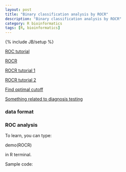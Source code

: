 ```yaml
---
layout: post
title: "Binary classification analysis by ROCR"
description: "Binary classification analysis by ROCR"
category: R bioinformatics
tags: [R, bioinformatics]
---
```

{% include JB/setup %}


[ROC tutorial](https://drive.google.com/file/d/0B3pFI29qszsqUkZuclJCa1A4MGc/view?usp=sharing)

[ROCR](http://rocr.bioinf.mpi-sb.mpg.de/)

[ROCR tutorial 1](https://drive.google.com/file/d/0B3pFI29qszsqZFVPWDk2RGpWdms/view?usp=sharing)

[ROCR tutorial 2](http://www.r-bloggers.com/a-small-introduction-to-the-rocr-package/)

[Find optimal cutoff](http://stackoverflow.com/questions/16347507/obtaining-threshold-values-from-a-roc-curve-r-rocr)

[Something related to diagnosis testing](http://gim.unmc.edu/dxtests/Default.htm)

### data format
<script src="https://gist.github.com/zhoujj2013/d05aeeec1e5286bbd15b.js"></script>

### ROC analysis

To learn, you can type:

demo(ROCR)

in R terminal.

Sample code:
<script src="https://gist.github.com/zhoujj2013/0f4ca006a3dcfbd10a8b.js"></script>


